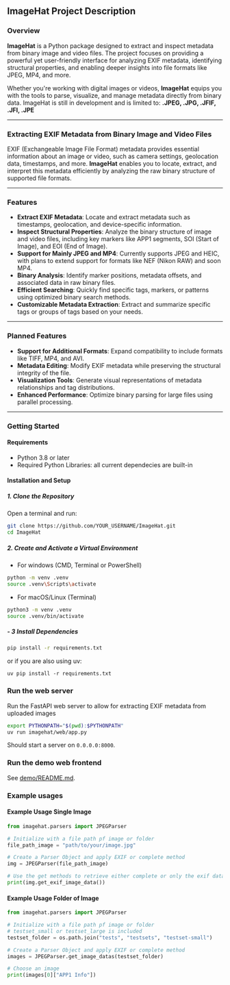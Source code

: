 ## ImageHat Project Description

### Overview

**ImageHat** is a Python package designed to extract and inspect metadata from binary image and video files. The project focuses on providing a powerful yet user-friendly interface for analyzing EXIF metadata, identifying structural properties, and enabling deeper insights into file formats like JPEG, MP4, and more.

Whether you're working with digital images or videos, **ImageHat** equips you with the tools to parse, visualize, and manage metadata directly from binary data.
ImageHat is still in development and is limited to: **.JPEG, .JPG, .JFIF, .JFI, .JPE**

---

### Extracting EXIF Metadata from Binary Image and Video Files

EXIF (Exchangeable Image File Format) metadata provides essential information about an image or video, such as camera settings, geolocation data, timestamps, and more. **ImageHat** enables you to locate, extract, and interpret this metadata efficiently by analyzing the raw binary structure of supported file formats.

---

### Features

- **Extract EXIF Metadata**: Locate and extract metadata such as timestamps, geolocation, and device-specific information.
- **Inspect Structural Properties**: Analyze the binary structure of image and video files, including key markers like APP1 segments, SOI (Start of Image), and EOI (End of Image).
- **Support for Mainly JPEG and MP4**: Currently supports JPEG and HEIC, with plans to extend support for formats like NEF (Nikon RAW) and soon MP4.
- **Binary Analysis**: Identify marker positions, metadata offsets, and associated data in raw binary files.
- **Efficient Searching**: Quickly find specific tags, markers, or patterns using optimized binary search methods.
- **Customizable Metadata Extraction**: Extract and summarize specific tags or groups of tags based on your needs.

---

### Planned Features

- **Support for Additional Formats**: Expand compatibility to include formats like TIFF, MP4, and AVI.
- **Metadata Editing**: Modify EXIF metadata while preserving the structural integrity of the file.
- **Visualization Tools**: Generate visual representations of metadata relationships and tag distributions.
- **Enhanced Performance**: Optimize binary parsing for large files using parallel processing.

---

### Getting Started

#### Requirements

- Python 3.8 or later
- Required Python Libraries: all current dependecies are built-in

#### Installation and Setup

##### **1. Clone the Repository**

Open a terminal and run:

```sh
git clone https://github.com/YOUR_USERNAME/ImageHat.git
cd ImageHat
```

##### **2. Create and Activate a Virtual Environment**

- For windows (CMD, Terminal or PowerShell)

```sh
python -m venv .venv
source .venv\Scripts\activate
```

- For macOS/Linux (Terminal)

```sh
python3 -m venv .venv
source .venv/bin/activate
```

##### **- 3 Install Dependencies**

```sh
pip install -r requirements.txt
```

or if you are also using uv:

```
uv pip install -r requirements.txt
```

### Run the web server

Run the FastAPI web server to allow for extracting EXIF metadata from uploaded images

```sh
export PYTHONPATH="$(pwd):$PYTHONPATH"
uv run imagehat/web/app.py
```

Should start a server on `0.0.0.0:8000`.

### Run the demo web frontend

See [demo/README.md](demo/README.md).

### Example usages

#### Example Usage Single Image

```python
from imagehat.parsers import JPEGParser

# Initialize with a file path pf image or folder
file_path_image = "path/to/your/image.jpg"

# Create a Parser Object and apply EXIF or complete method
img = JPEGParser(file_path_image)

# Use the get methods to retrieve either complete or only the exif data
print(img.get_exif_image_data())

```

#### Example Usage Folder of Image

```python
from imagehat.parsers import JPEGParser

# Initialize with a file path pf image or folder
# testset_small or testset_large is included
testset_folder = os.path.join("tests", "testsets", "testset-small")

# Create a Parser Object and apply EXIF or complete method
images = JPEGParser.get_image_datas(testset_folder)

# Choose an image
print(images[0]["APP1 Info"])

```
